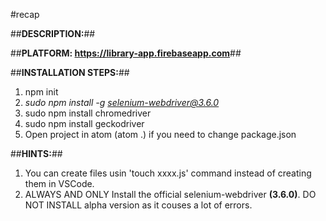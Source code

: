 #recap

##<b>DESCRIPTION:</b>##


##<b>PLATFORM: https://library-app.firebaseapp.com</b>##


##<b>INSTALLATION STEPS:</b>##
1. npm init
2. <i>sudo npm install -g selenium-webdriver@3.6.0</i>
3. sudo npm install chromedriver
4. sudo npm install geckodriver
5. Open project in atom (atom .) if you need to  change package.json


##<b>HINTS:</b>##
1. You can create files usin 'touch xxxx.js' command instead of creating them in VSCode.
2. ALWAYS AND ONLY Install the official selenium-webdriver <b>(3.6.0)</b>. DO NOT INSTALL alpha version as it couses a lot of errors.
